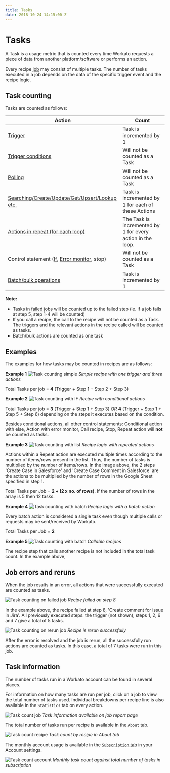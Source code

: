 ```yaml
---
title: Tasks
date: 2018-10-24 14:15:00 Z
---
```


# Tasks
A Task is a usage metric that is counted every time Workato requests a piece of data from another platform/software or performs an action.

Every recipe [job](/recipes/jobs.md) may consist of multiple tasks. The number of tasks executed in a job depends on the data of the specific trigger event and the recipe logic.

## Task counting

Tasks are counted as follows:

| **Action**  | **Count**     |
|-------------|---------------|
| [Trigger](/recipes/triggers.md) | Task is incremented by 1 |
| [Trigger conditions](/recipes/triggers.md#trigger-conditions) | Will not be counted as a Task |
| [Polling](/recipes/polling-intervals) | Will not be counted as a Task |
| [Searching/Create/Update/Get/Upsert/Lookup etc.](/recipes/actions.md)| Task is incremented by 1 for each of these Actions  |
| [Actions in repeat (for each loop)](/features/list-management.md#using-datapills-in-an-action-with-a-repeat-step-action-does-not-handle-list-processing-list-processing-needs-to-be-done-explicitly-at-the-recipe-logic-level) | The Task is incremented by 1 for every action in the loop.  |
| Control statement ([If](/features/if-conditions.md), [Error monitor](/recipes/best-practices-error-handling.md), stop) | Will not be counted as a Task |
| [Batch/bulk operations](/features/batch-processing.md) | Task is incremented by 1  |

**Note:**
- Tasks in [failed jobs](/recipes/tasks.md#job-errors-and-reruns) will be counted up to the failed step (ie. if a job fails at step 5, step 1-4 will be counted)
- If you call a recipe, the call to the recipe will not be counted as a Task. The triggers and the relevant actions in the recipe called will be counted as tasks.
- Batch/bulk actions are counted as one task

## Examples
The examples for how tasks may be counted in recipes are as follows:

**Example 1**
![Task counting simple](/assets/images/recipes/task-counting/task-counting-eg1.png)
*Simple recipe with one trigger and three actions*

Total Tasks per job = **4**  (Trigger + Step 1 + Step 2 + Step 3)

**Example 2**
![Task counting with IF](/assets/images/recipes/task-counting/task-counting-eg2.png)
*Recipe with conditional actions*

Total Tasks per job = **3**  (Trigger + Step 1 + Step 3) _OR_
**4** (Trigger + Step 1 + Step 5 + Step 6) depending on the steps it executes based on the condition.

Besides conditional actions, all other control statements: Conditional action with else, Action with error monitor, Call recipe, Stop, Repeat action will **not** be counted as tasks.

**Example 3**
![Task counting with list](assets/images/recipes/task-counting/task-counting-eg3.png)
*Recipe logic with repeated actions*

Actions within a Repeat action are executed multiple times according to the number of items/rows present in the list. Thus, the number of tasks is multiplied by the number of items/rows. In the image above, the 2 steps 'Create Case in Salesforce' and 'Create Case Comment in Salesforce' are the actions to be multiplied by the number of rows in the Google Sheet specified in step 1.  

Total Tasks per Job = **2 + (2 x no. of rows)**. If the number of rows in the array is 5 then 12 tasks.

**Example 4**
![Task counting with batch](assets/images/recipes/task-counting/task-counting-eg4.png)
*Recipe logic with a batch action*

Every batch action is considered a single task even though multiple calls or requests may be sent/received by Workato.  

Total Tasks per Job = **2**

**Example 5**
![Task counting with batch](assets/images/recipes/task-counting/task-counting-eg5.png)
*Callable recipes*

The recipe step that calls another recipe is not included in the total task count. In the example above,

## Job errors and reruns

When the job results in an error, all actions that were successfully executed are counted as tasks.

![Task counting on failed job](/assets/images/recipes/task-counting/task-counting-failed.png)
*Recipe failed on step 8*

In the example above, the recipe failed at step 8, 'Create comment for issue in Jira'. All previously executed steps: the trigger (not shown), steps 1, 2, 6 and 7 give a total of 5 tasks.

![Task counting on rerun job](/assets/images/recipes/task-counting/task-counting-rerun.png)
*Recipe is rerun successfully*

After the error is resolved and the job is rerun, all the successfully run actions are counted as tasks. In this case, a total of 7 tasks were run in this job.

## Task information

The number of tasks run in a Workato account can be found in several places.

For information on how many tasks are run per job, click on a job to view the total number of tasks used. Individual breakdowns per recipe line is also available in the `Statistics` tab on every action.

![Task count job](/assets/images/recipes/task-counting/task-counting-ui-job-report.png)
*Task information available on job report page*

The total number of tasks run per recipe is available in the `About` tab.

![Task count recipe](/assets/images/recipes/task-counting/task-counting-ui-about.png)
*Task count by recipe in About tab*

The monthly account usage is available in the [`Subscription` tab](https://www.workato.com/users/current/edit#subscription) in your Account settings.

![Task count account](/assets/images/recipes/task-counting/task-count-account.png)
*Monthly task count against total number of tasks in subscription*

